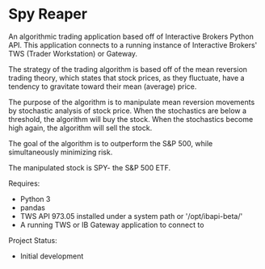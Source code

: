 # Spy Reaper

An algorithmic trading application based off of Interactive Brokers Python API.  This application connects to a running instance of Interactive Brokers' TWS (Trader Workstation) or Gateway.

The strategy of the trading algorithm is based off of the mean reversion trading theory, which states that stock prices, as they fluctuate, have a tendency to gravitate toward their mean (average) price.

The purpose of the algorithm is to manipulate mean reversion movements by stochastic analysis of stock price. When the stochastics are below a threshold, the algorithm will buy the stock.  When the stochastics become high again, the algorithm will sell the stock.

The goal of the algorithm is to outperform the S&P 500, while simultaneously minimizing risk.

The manipulated stock is SPY- the S&P 500 ETF.

Requires:
* Python 3
* pandas
* TWS API 973.05 installed under a system path or '/opt/ibapi-beta/'
* A running TWS or IB Gateway application to connect to

Project Status:
* Initial development
